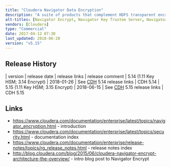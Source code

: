 ```yaml
---
title: "Cloudera Navigator Data Encryption"
description: "A suite of products that complement HDFS transparent encryption to provide data at rest encryption across an Hadoop cluster.  Includes Navigator Encrypt (a solution for encrypting Linux filesystems, with access granted to approved processes), Navigator Key Trustee Server (a software based solution for managing encryption keys), Navigator Key HSM (allows Navigator Key Trustee Server to use a Hardware Security Module as the root of trust for keys), Navigator Key Trustee KMS (an Hadoop Key Management Service that uses Navigator Key Trustee Server as the underlying key store) and Navigator HSM KMS (an hadoop Key Management Service backed by an HSM where encryption zone keys originate on and never leave the HSM).  First released in 2014 following the acquisition of Gazzang."
alt-titles: [Navigator Encrypt, Navigator Key Trustee Server, Navigator Key HSM, Navigator Key Trustee KMS, Navigator HSM KMS]
vendors: [Cloudera]
type: "Commercial"
date: 2017-04-12 07:30
last_updated: 2018-06-20
version: "v5.15"
---
```

## Release History

| version | release date | release links | release comment
| 5.14 (1.11 Key HSM; 3.14 Encrypt) | 2018-01-26 | See [CDH](/technologies/cloudera-cdh/) 5.14 release links | CDH 5.14
| 5.15 (1.11 Key HSM; 3.15 Encrypt) | 2018-06-15 | See [CDH](/technologies/cloudera-cdh/) 5.15 release links | CDH 5.15

## Links

* <https://www.cloudera.com/documentation/enterprise/latest/topics/navigator_encryption.html> - introduction
* <https://www.cloudera.com/documentation/enterprise/latest/topics/security.html> - documentation index
* <https://www.cloudera.com/documentation/enterprise/release-notes/topics/rg_release_notes.html> - release notes index
* <http://blog.cloudera.com/blog/2015/06/cloudera-navigator-encrypt-architecture-the-overview/> - intro blog post to Navigator Encrypt